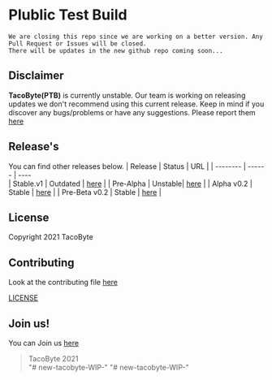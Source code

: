 # Plublic Test Build

```
We are closing this repo since we are working on a better version. Any Pull Request or Issues will be closed.
There will be updates in the new github repo coming soon...

```


## Disclaimer
**TacoByte(PTB)** is currently unstable.
Our team is working on releasing updates we don't recommend using this current release. 
Keep in mind if you discover any bugs/problems or have any suggestions. Please report them [here](https://github.com/Team-Tacobyte/Public-Test-Build/issues/new)

## Release's
You can find other releases below.
| Release | Status | URL |
| -------- | ------ | ----  
| Stable.v1 | Outdated | [here](https://github.com/Team-Tacobyte/Public-Test-Build/releases/tag/Stable) |
| Pre-Alpha | Unstable| [here](https://github.com/Team-Tacobyte/Public-Test-Build/releases/tag/pre-alpha) |
| Alpha v0.2 | Stable | [here](https://github.com/Team-Tacobyte/Public-Test-Build/releases/tag/v0.2-alpha) |
| Pre-Beta v0.2 | Stable | [here](https://github.com/Team-Tacobyte/Public-Test-Build/releases/tag/0.0.2) |

## License
Copyright 2021 TacoByte

## Contributing 
Look at the contributing file [here](https://github.com/Team-Tacobyte/Public-Test-Build/blob/master/Contributing.md)

[LICENSE](https://github.com/Team-Tacobyte/Public-Test-Build/blob/master/LICENSE.md)

## Join us!
You can Join us [here](https://discord.com/invite/bnfHAe3Na5)

> TacoByte 2021  
"# new-tacobyte-WIP-" 
"# new-tacobyte-WIP-" 
